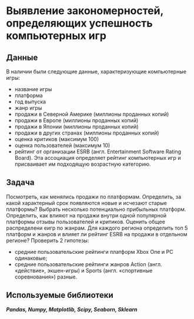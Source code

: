 # Выявление закономерностей, определяющих успешность компьютерных игр

## Данные

В наличии были следующие данные, характеризующие компьютерные игры:

 * название игры
 * платформа
 * год выпуска
 * жанр игры
 * продажи в Северной Америке (миллионы проданных копий)
 * продажи в Европе (миллионы проданных копий)
 * продажи в Японии (миллионы проданных копий)
 * продажи в других странах (миллионы проданных копий)
 * оценка критиков (максимум 100)
 * оценка пользователей (максимум 10)
 * рейтинг от организации ESRB (англ. Entertainment Software Rating Board). Эта ассоциация определяет рейтинг компьютерных игр и присваивает им подходящую возрастную категорию.
 
 ## Задача
 
Посмотреть, как менялись продажи по платформам. Определить, за какой характерный срок появляются новые и исчезают старые платформы? Выбрать несколько потенциально прибыльных платформ. Определить, как влияют на продажи внутри одной популярной платформы отзывы пользователей и критиков. Оценить общее распределени еигр по жанрам. Для каждого региона определить топ 5 платформ и жанров и влияет ли рейтинг ESRB на продажи в отдельном регионе? Проверить 2 гипотезы: 
  * средние пользовательские рейтинги платформ Xbox One и PC одинаковые;
  * средние пользовательские рейтинги жанров Action (англ. «действие», экшен-игры) и Sports (англ. «спортивные соревнования») разные.
  
  ## Используемые библиотеки
  
  ***Pandas, Numpy, Matplotlib, Scipy, Seaborn, Sklearn***
